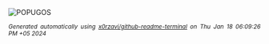 <div align="justify">
<picture>
    <source media="(prefers-color-scheme: dark)" srcset="https://i.ibb.co/6yXDb36/output-gif.gif">
    <source media="(prefers-color-scheme: light)" srcset="https://i.ibb.co/6yXDb36/output-gif.gif">
    <img alt="POPUGOS" src="https://i.ibb.co/6yXDb36/output-gif.gif">
</picture>

<sub><i>Generated automatically using [x0rzavi/github-readme-terminal](https://github.com/x0rzavi/github-readme-terminal) on Thu Jan 18 06:09:26 PM +05 2024</i></sub>
</div>